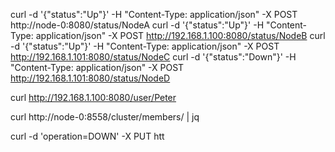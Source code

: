 curl -d '{"status":"Up"}' -H "Content-Type: application/json" -X POST http://node-0:8080/status/NodeA
curl -d '{"status":"Up"}' -H "Content-Type: application/json" -X POST http://192.168.1.100:8080/status/NodeB
curl -d '{"status":"Up"}' -H "Content-Type: application/json" -X POST http://192.168.1.101:8080/status/NodeC
curl -d '{"status":"Down"}' -H "Content-Type: application/json" -X POST http://192.168.1.101:8080/status/NodeD


curl http://192.168.1.100:8080/user/Peter

curl http://node-0:8558/cluster/members/ | jq

curl -d 'operation=DOWN' -X PUT htt